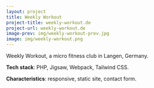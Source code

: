 ```yaml
---
layout: project
title: Weekly Workout
project-title: weekly-workout.de
project-url: weekly-workout.de
image-prev: img/weekly-workout-prev.jpg
image: img/weekly-workout.png
---
```


Weekly Workout, a micro fitness club in Langen, Germany.

**Tech stack**: PHP, Jigsaw, Webpack, Tailwind CSS.

**Characteristics**: responsive, static site, contact form.
